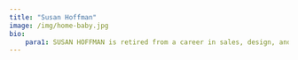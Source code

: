 ```yaml
---
title: "Susan Hoffman"
image: /img/home-baby.jpg
bio:
    para1: SUSAN HOFFMAN is retired from a career in sales, design, and art consultation. A creative person with a keen sense of beauty and harmony, Susan reads, writes, and occasionally paints. She lives in Toronto with her husband. They have a daughter who currently lives in San Francisco.
---
```


